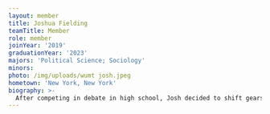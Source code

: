 ```yaml
---
layout: member
title: Joshua Fielding
teamTitle: Member
role: member
joinYear: '2019'
graduationYear: '2023'
majors: 'Political Science; Sociology'
minors: 
photo: /img/uploads/wumt josh.jpeg
hometown: 'New York, New York'
biography: >-
  After competing in debate in high school, Josh decided to shift gears and found WUMT. His favorite moments in his career so far include competing at regionals, placing at Penn State, and of course discovering all the Midwest fast food chains and colleges. Outside of mock trial, you can find him playing Madden or watching terrible movies with his friends and at BD on Tuesdays for Chicken Tikka Masala. 
---
```

